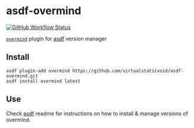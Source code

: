 # asdf-overmind

[![GitHub Workflow Status](https://img.shields.io/github/workflow/status/virtualstaticvoid/asdf-overmind/Main%20Workflow?style=flat-square)](https://github.com/virtualstaticvoid/asdf-overmind/actions)

[`overmind`][util] plugin for [asdf](https://github.com/asdf-vm/asdf) version manager

## Install

```
asdf plugin-add overmind https://github.com/virtualstaticvoid/asdf-overmind.git
asdf install overmind latest
```

## Use

Check [asdf](https://github.com/asdf-vm/asdf) readme for instructions on how to install & manage versions of overmind.

[util]: https://github.com/DarthSim/overmind
